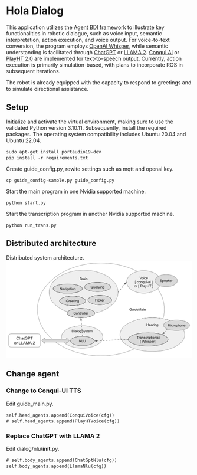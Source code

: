 # Hola Dialog
This application utilizes the [Agent BDI framework](https://github.com/mfshiu/agent-bdi) to illustrate key functionalities in robotic dialogue, such as voice input, semantic interpretation, action execution, and voice output. For voice-to-text conversion, the program employs [OpenAI Whisper](https://github.com/openai/whisper), while semantic understanding is facilitated through [ChatGPT](https://chat.openai.com/) or [LLAMA 2](https://ai.meta.com/llama/). [Conqui AI](https://github.com/coqui-ai/TTS) or [PlayHT 2.0](https://play.ht/conversational/) are implemented for text-to-speech output. Currently, action execution is primarily simulation-based, with plans to incorporate ROS in subsequent iterations.

The robot is already equipped with the capacity to respond to greetings and to simulate directional assistance.


## Setup
Initialize and activate the virtual environment, making sure to use the validated Python version 3.10.11. Subsequently, install the required packages. The operating system compatibility includes Ubuntu 20.04 and Ubuntu 22.04.
````
sudo apt-get install portaudio19-dev
pip install -r requirements.txt
````
Create guide_config.py, rewite settings such as mqtt and openai key. 
````
cp guide_config-sample.py guide_config.py
````
Start the main program in one Nvidia supported machine.
````
python start.py
````
Start the transcription program in another Nvidia supported machine.
````
python run_trans.py
````
## Distributed architecture
Distributed system architecture.
![Distributed Architecture](./architecture.png)

## Change agent
### Change to Conqui-UI TTS
Edit guide_main.py.
````
self.head_agents.append(ConquiVoice(cfg))
# self.head_agents.append(PlayHTVoice(cfg))
````
### Replace ChatGPT with LLAMA 2
Edit dialog/nlu/__init__.py.
````
# self.body_agents.append(ChatGptNlu(cfg))
self.body_agents.append(LlamaNlu(cfg))
````
